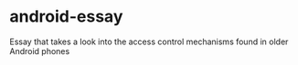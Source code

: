 # android-essay
Essay that takes a look into the access control mechanisms found in older Android phones
